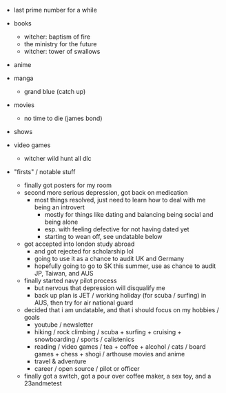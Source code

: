 - last prime number for a while

- books
  - witcher: baptism of fire
  - the ministry for the future
  - witcher: tower of swallows

- anime

- manga
  - grand blue (catch up) 

- movies
  - no time to die (james bond)
  
- shows
  
- video games
  - witcher wild hunt all dlc

- "firsts" / notable stuff
  - finally got posters for my room
  - second more serious depression, got back on medication
    - most things resolved, just need to learn how to deal with me being an introvert
      - mostly for things like dating and balancing being social and being alone
      - esp. with feeling defective for not having dated yet
      - starting to wean off, see undatable below
  - got accepted into london study abroad
    - and got rejected for scholarship lol
    - going to use it as a chance to audit UK and Germany
    - hopefully going to go to SK this summer, use as chance to audit JP, Taiwan, and AUS
  - finally started navy pilot process
    - but nervous that depression will disqualify me
    - back up plan is JET / working holiday (for scuba / surfing) in AUS, then try for air national guard
  - decided that i am undatable, and that i should focus on my hobbies / goals
    - youtube / newsletter
    - hiking / rock climbing / scuba + surfing + cruising + snowboarding / sports / calistenics
    - reading / video games / tea + coffee + alcohol / cats / board games + chess + shogi / arthouse movies and anime
    - travel & adventure
    - career / open source / pilot or officer
  - finally got a switch, got a pour over coffee maker, a sex toy, and a 23andmetest
